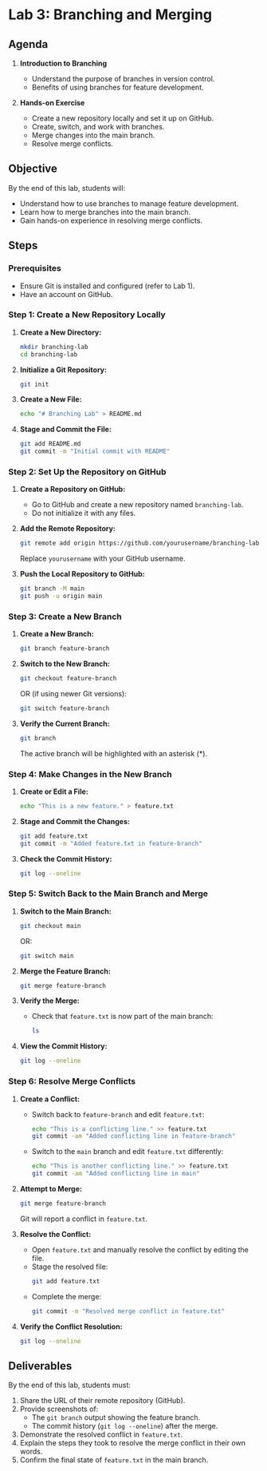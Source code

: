# Lab 3: Branching and Merging

## Agenda
1. **Introduction to Branching**
   - Understand the purpose of branches in version control.
   - Benefits of using branches for feature development.

2. **Hands-on Exercise**
   - Create a new repository locally and set it up on GitHub.
   - Create, switch, and work with branches.
   - Merge changes into the main branch.
   - Resolve merge conflicts.

## Objective
By the end of this lab, students will:
- Understand how to use branches to manage feature development.
- Learn how to merge branches into the main branch.
- Gain hands-on experience in resolving merge conflicts.

## Steps

### Prerequisites
- Ensure Git is installed and configured (refer to Lab 1).
- Have an account on GitHub.

### Step 1: Create a New Repository Locally
1. **Create a New Directory:**
   ```bash
   mkdir branching-lab
   cd branching-lab
   ```

2. **Initialize a Git Repository:**
   ```bash
   git init
   ```

3. **Create a New File:**
   ```bash
   echo "# Branching Lab" > README.md
   ```

4. **Stage and Commit the File:**
   ```bash
   git add README.md
   git commit -m "Initial commit with README"
   ```

### Step 2: Set Up the Repository on GitHub
1. **Create a Repository on GitHub:**
   - Go to GitHub and create a new repository named `branching-lab`.
   - Do not initialize it with any files.

2. **Add the Remote Repository:**
   ```bash
   git remote add origin https://github.com/yourusername/branching-lab.git
   ```
   Replace `yourusername` with your GitHub username.

3. **Push the Local Repository to GitHub:**
   ```bash
   git branch -M main
   git push -u origin main
   ```

### Step 3: Create a New Branch
1. **Create a New Branch:**
   ```bash
   git branch feature-branch
   ```

2. **Switch to the New Branch:**
   ```bash
   git checkout feature-branch
   ```
   OR (if using newer Git versions):
   ```bash
   git switch feature-branch
   ```

3. **Verify the Current Branch:**
   ```bash
   git branch
   ```
   The active branch will be highlighted with an asterisk (*).

### Step 4: Make Changes in the New Branch
1. **Create or Edit a File:**
   ```bash
   echo "This is a new feature." > feature.txt
   ```

2. **Stage and Commit the Changes:**
   ```bash
   git add feature.txt
   git commit -m "Added feature.txt in feature-branch"
   ```

3. **Check the Commit History:**
   ```bash
   git log --oneline
   ```

### Step 5: Switch Back to the Main Branch and Merge
1. **Switch to the Main Branch:**
   ```bash
   git checkout main
   ```
   OR:
   ```bash
   git switch main
   ```

2. **Merge the Feature Branch:**
   ```bash
   git merge feature-branch
   ```

3. **Verify the Merge:**
   - Check that `feature.txt` is now part of the main branch:
     ```bash
     ls
     ```

4. **View the Commit History:**
   ```bash
   git log --oneline
   ```

### Step 6: Resolve Merge Conflicts
1. **Create a Conflict:**
   - Switch back to `feature-branch` and edit `feature.txt`:
     ```bash
     echo "This is a conflicting line." >> feature.txt
     git commit -am "Added conflicting line in feature-branch"
     ```
   - Switch to the `main` branch and edit `feature.txt` differently:
     ```bash
     echo "This is another conflicting line." >> feature.txt
     git commit -am "Added conflicting line in main"
     ```

2. **Attempt to Merge:**
   ```bash
   git merge feature-branch
   ```
   Git will report a conflict in `feature.txt`.

3. **Resolve the Conflict:**
   - Open `feature.txt` and manually resolve the conflict by editing the file.
   - Stage the resolved file:
     ```bash
     git add feature.txt
     ```
   - Complete the merge:
     ```bash
     git commit -m "Resolved merge conflict in feature.txt"
     ```

4. **Verify the Conflict Resolution:**
   ```bash
   git log --oneline
   ```

## Deliverables
By the end of this lab, students must:
1. Share the URL of their remote repository (GitHub).
2. Provide screenshots of:
   - The `git branch` output showing the feature branch.
   - The commit history (`git log --oneline`) after the merge.
3. Demonstrate the resolved conflict in `feature.txt`.
4. Explain the steps they took to resolve the merge conflict in their own words.
5. Confirm the final state of `feature.txt` in the main branch.
